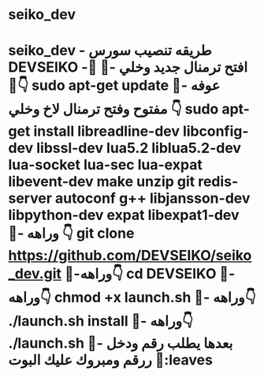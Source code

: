 # seiko_dev
# seiko_dev - طريقه تنصيب سورس DEVSEIKO -:trident:    :small_red_triangle:- افتح ترمنال جديد وخلي:wrench::point_down:  sudo apt-get update      :small_red_triangle:- عوفه مفتوح وفتح ترمنال لاخ وخلي :point_down:  sudo apt-get install libreadline-dev libconfig-dev libssl-dev lua5.2 liblua5.2-dev lua-socket lua-sec lua-expat libevent-dev make unzip git redis-server autoconf g++ libjansson-dev libpython-dev expat libexpat1-dev  :small_red_triangle:-       وراهه :point_down:  git clone https://github.com/DEVSEIKO/seiko_dev.git        :small_red_triangle:-وراهه:point_down:  cd DEVSEIKO     :small_red_triangle:- وراهه:point_down:  chmod +x launch.sh     :small_red_triangle:- وراهه:point_down:  ./launch.sh install        :small_red_triangle:- وراهه:point_down:  ./launch.sh       :small_red_triangle:- بعدها يطلب رقم ودخل ررقم ومبروك عليك البوت :revolving_hearts::leaves
